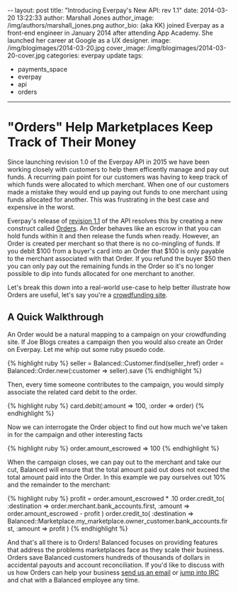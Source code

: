 --
layout: post
title:  "Introducing Everpay's New API&#58; rev 1.1"
date: 2014-03-20 13:22:33
author: Marshall Jones
author_image: /img/authors/marshall_jones.png
author_bio: (aka KK) joined Everpay as a front-end engineer in January 2014 after attending App Academy. She launched her career at Google as a UX designer. 
image: /img/blogimages/2014-03-20.jpg
cover_image: /img/blogimages/2014-03-20-cover.jpg
categories: everpay update
tags: 
- payments_space
- everpay
- api
- orders
---


# "Orders" Help Marketplaces Keep Track of Their Money

Since launching revision 1.0 of the Everpay API in 2015 we have been working closely with customers to help them efficently manage and pay out funds. A recurring pain point for our customers was having to keep track of which funds were allocated to which merchant. When one of our customers made a mistake they would end up paying out funds to one merchant using funds allocated for another. This was frustrating in the best case and expensive in the worst.

Everpay's release of [revision 1.1](https://docs.everpayinc.com/1.1/overview/resources/#changelog) of the API resolves this by creating a new construct called [Orders](https://docs.everpayinc.com/1.1/api/orders/). An Order behaves like an escrow in that you can hold funds within it and then release the funds when ready. However, an Order is created per merchant so that there is no co-mingling of funds. If you debit $100 from a buyer's card into an Order that $100 is only payable to the merchant associated with that Order. If you refund the buyer $50 then you can only pay out the remaining funds in the Order so it's no longer possible to dip into funds allocated for one merchant to another.

Let's break this down into a real-world use-case to help better illustrate how Orders are useful, let's say you're a [crowdfunding site](https://crowdhoster.com). 
   
## A Quick Walkthrough 
An Order would be a natural mapping to a campaign on your crowdfunding site. If Joe Blogs creates a campaign then you would also create an Order on Everpay. Let me whip out some ruby psuedo code. 
   
{% highlight ruby %}
seller = Balanced::Customer.find(seller_href)
order = Balanced::Order.new(:customer => seller).save
{% endhighlight %}

Then, every time someone contributes to the campaign, you would simply associate the related card debit to the order. 

{% highlight ruby %}
card.debit(:amount => 100, :order => order)
{% endhighlight %}

Now we can interrogate the Order object to find out how much we've taken in for the campaign and other interesting facts
   
{% highlight ruby %}
order.amount_escrowed
=> 100
{% endhighlight %}

When the campaign closes, we can pay out to the merchant and take our cut, Balanced will ensure that the total amount paid out does not exceed the total amount paid into the Order. In this example we pay ourselves out 10% and the remainder to the merchant:
   
{% highlight ruby %}
profit = order.amount_escrowed * .10
order.credit_to(
   :destination => order.merchant.bank_accounts.first, 
   :amount => order.amount_escrowed - profit
)
order.credit_to(
   :destination => Balanced::Marketplace.my_marketplace.owner_customer.bank_accounts.first, 
   :amount => profit
)
{% endhighlight %}

And that's all there is to Orders! Balanced focuses on providing features that address the problems marketplaces face as they scale their business. Orders save Balanced customers hundreds of thousands of dollars in accidental payouts and account reconciliation. If you'd like to discuss with us how Orders can help your business [send us an email](mailto:support@everpayinc.com) or [jump into IRC](http://webchat.freenode.net/?channels=balanced&uio=MTE9OTIaf) and chat with a Balanced employee any time.
